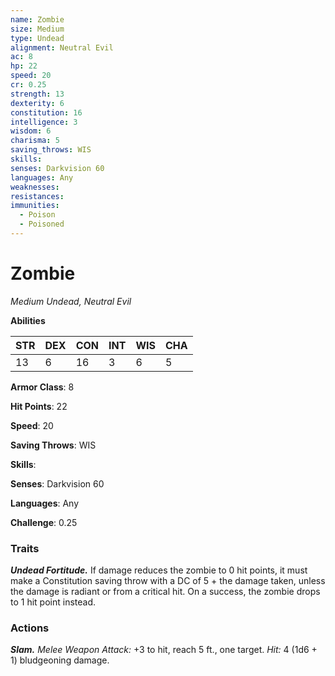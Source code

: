 ```yaml
---
name: Zombie
size: Medium
type: Undead
alignment: Neutral Evil
ac: 8
hp: 22
speed: 20
cr: 0.25
strength: 13
dexterity: 6
constitution: 16
intelligence: 3
wisdom: 6
charisma: 5
saving_throws: WIS
skills: 
senses: Darkvision 60
languages: Any
weaknesses:
resistances:
immunities:
  - Poison
  - Poisoned
---
```


# Zombie

*Medium Undead, Neutral Evil*

**Abilities**

| STR | DEX | CON | INT | WIS | CHA |
| --- | --- | --- | --- | --- | --- |
| 13 | 6 | 16 | 3 | 6 | 5 |

**Armor Class**: 8

**Hit Points**: 22

**Speed**: 20

**Saving Throws**: WIS

**Skills**: 

**Senses**: Darkvision 60

**Languages**: Any

**Challenge**: 0.25


### Traits
***Undead Fortitude.*** If damage reduces the zombie to 0 hit points, it must make a Constitution saving throw with a DC of 5 + the damage taken, unless the damage is radiant or from a critical hit. On a success, the zombie drops to 1 hit point instead.

### Actions
***Slam.*** *Melee Weapon Attack:* +3 to hit, reach 5 ft., one target. *Hit:* 4 (1d6 + 1) bludgeoning damage.
